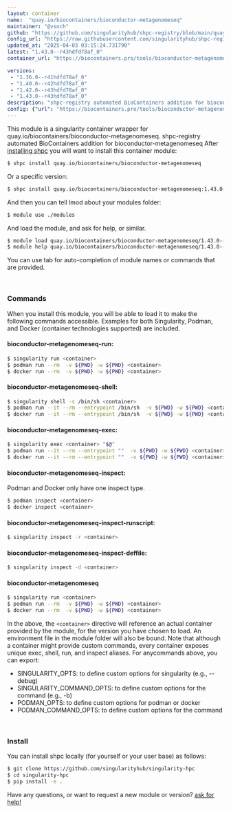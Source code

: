 ```yaml
---
layout: container
name:  "quay.io/biocontainers/bioconductor-metagenomeseq"
maintainer: "@vsoch"
github: "https://github.com/singularityhub/shpc-registry/blob/main/quay.io/biocontainers/bioconductor-metagenomeseq/container.yaml"
config_url: "https://raw.githubusercontent.com/singularityhub/shpc-registry/main/quay.io/biocontainers/bioconductor-metagenomeseq/container.yaml"
updated_at: "2025-04-03 03:15:24.731790"
latest: "1.43.0--r43hdfd78af_0"
container_url: "https://biocontainers.pro/tools/bioconductor-metagenomeseq"

versions:
 - "1.36.0--r41hdfd78af_0"
 - "1.40.0--r42hdfd78af_0"
 - "1.42.0--r43hdfd78af_0"
 - "1.43.0--r43hdfd78af_0"
description: "shpc-registry automated BioContainers addition for bioconductor-metagenomeseq"
config: {"url": "https://biocontainers.pro/tools/bioconductor-metagenomeseq", "maintainer": "@vsoch", "description": "shpc-registry automated BioContainers addition for bioconductor-metagenomeseq", "latest": {"1.43.0--r43hdfd78af_0": "sha256:44283f33f4a7009a81f75c36157e3e975d43a2d43abf6006f180ff58e2ddee7f"}, "tags": {"1.36.0--r41hdfd78af_0": "sha256:53f7c8dfb087dd07f525bc2d9b77f4e87082a579ca3ab84efaba611846503f28", "1.40.0--r42hdfd78af_0": "sha256:12b9ce8f073115b6bb5032fcb04f0a50bcefdef7429fe9401f7de07a4d7c204e", "1.42.0--r43hdfd78af_0": "sha256:3f003453d90551f2e2f44a08157411afefa9a8bae9d43b0ebf97a90c66f8b090", "1.43.0--r43hdfd78af_0": "sha256:44283f33f4a7009a81f75c36157e3e975d43a2d43abf6006f180ff58e2ddee7f"}, "docker": "quay.io/biocontainers/bioconductor-metagenomeseq"}
---
```


This module is a singularity container wrapper for quay.io/biocontainers/bioconductor-metagenomeseq.
shpc-registry automated BioContainers addition for bioconductor-metagenomeseq
After [installing shpc](#install) you will want to install this container module:


```bash
$ shpc install quay.io/biocontainers/bioconductor-metagenomeseq
```

Or a specific version:

```bash
$ shpc install quay.io/biocontainers/bioconductor-metagenomeseq:1.43.0--r43hdfd78af_0
```

And then you can tell lmod about your modules folder:

```bash
$ module use ./modules
```

And load the module, and ask for help, or similar.

```bash
$ module load quay.io/biocontainers/bioconductor-metagenomeseq/1.43.0--r43hdfd78af_0
$ module help quay.io/biocontainers/bioconductor-metagenomeseq/1.43.0--r43hdfd78af_0
```

You can use tab for auto-completion of module names or commands that are provided.

<br>

### Commands

When you install this module, you will be able to load it to make the following commands accessible.
Examples for both Singularity, Podman, and Docker (container technologies supported) are included.

#### bioconductor-metagenomeseq-run:

```bash
$ singularity run <container>
$ podman run --rm  -v ${PWD} -w ${PWD} <container>
$ docker run --rm  -v ${PWD} -w ${PWD} <container>
```

#### bioconductor-metagenomeseq-shell:

```bash
$ singularity shell -s /bin/sh <container>
$ podman run --it --rm --entrypoint /bin/sh  -v ${PWD} -w ${PWD} <container>
$ docker run --it --rm --entrypoint /bin/sh  -v ${PWD} -w ${PWD} <container>
```

#### bioconductor-metagenomeseq-exec:

```bash
$ singularity exec <container> "$@"
$ podman run --it --rm --entrypoint ""  -v ${PWD} -w ${PWD} <container> "$@"
$ docker run --it --rm --entrypoint ""  -v ${PWD} -w ${PWD} <container> "$@"
```

#### bioconductor-metagenomeseq-inspect:

Podman and Docker only have one inspect type.

```bash
$ podman inspect <container>
$ docker inspect <container>
```

#### bioconductor-metagenomeseq-inspect-runscript:

```bash
$ singularity inspect -r <container>
```

#### bioconductor-metagenomeseq-inspect-deffile:

```bash
$ singularity inspect -d <container>
```



#### bioconductor-metagenomeseq

```bash
$ singularity run <container>
$ podman run --rm  -v ${PWD} -w ${PWD} <container>
$ docker run --rm  -v ${PWD} -w ${PWD} <container>
```


In the above, the `<container>` directive will reference an actual container provided
by the module, for the version you have chosen to load. An environment file in the
module folder will also be bound. Note that although a container
might provide custom commands, every container exposes unique exec, shell, run, and
inspect aliases. For anycommands above, you can export:

 - SINGULARITY_OPTS: to define custom options for singularity (e.g., --debug)
 - SINGULARITY_COMMAND_OPTS: to define custom options for the command (e.g., -b)
 - PODMAN_OPTS: to define custom options for podman or docker
 - PODMAN_COMMAND_OPTS: to define custom options for the command

<br>

### Install

You can install shpc locally (for yourself or your user base) as follows:

```bash
$ git clone https://github.com/singularityhub/singularity-hpc
$ cd singularity-hpc
$ pip install -e .
```

Have any questions, or want to request a new module or version? [ask for help!](https://github.com/singularityhub/singularity-hpc/issues)